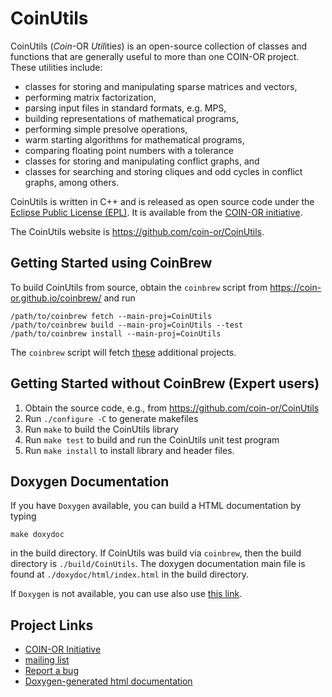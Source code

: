 # CoinUtils

CoinUtils (*Coin*-OR *Util*itie*s*) is an open-source collection of classes and functions that are generally useful to more than one COIN-OR project.
These utilities include:
 * classes for storing and manipulating sparse matrices and vectors,
 * performing matrix factorization,
 * parsing input files in standard formats, e.g. MPS,
 * building representations of mathematical programs,
 * performing simple presolve operations,
 * warm starting algorithms for mathematical programs,
 * comparing floating point numbers with a tolerance
 * classes for storing and manipulating conflict graphs, and
 * classes for searching and storing cliques and odd cycles in conflict graphs, among others.

CoinUtils is written in C++ and is released as open source code under the [Eclipse Public License (EPL)](http://www.opensource.org/licenses/eclipse-1.0).
It is available from the [COIN-OR initiative](http://www.coin-or.org/).

The CoinUtils website is https://github.com/coin-or/CoinUtils.

## Getting Started using CoinBrew

To build CoinUtils from source, obtain the `coinbrew` script from
https://coin-or.github.io/coinbrew/
and run


    /path/to/coinbrew fetch --main-proj=CoinUtils
    /path/to/coinbrew build --main-proj=CoinUtils --test
    /path/to/coinbrew install --main-proj=CoinUtils


The `coinbrew` script will fetch [these](Dependencies) additional projects.


## Getting Started without CoinBrew (Expert users)

 1. Obtain the source code, e.g., from https://github.com/coin-or/CoinUtils
 2. Run `./configure -C` to generate makefiles
 3. Run `make` to build the CoinUtils library
 4. Run `make test` to build and run the CoinUtils unit test program
 5. Run `make install` to install library and header files.



## Doxygen Documentation

If you have `Doxygen` available, you can build a HTML documentation by typing

 `make doxydoc` 

in the build directory.
If CoinUtils was build via `coinbrew`, then the build directory is `./build/CoinUtils`.
The doxygen documentation main file is found at `./doxydoc/html/index.html` in the build directory.

If `Doxygen` is not available, you can use also use [this link](http://www.coin-or.org/Doxygen/CoinUtils).


## Project Links

 * [COIN-OR Initiative](http://www.coin-or.org/)
 * [mailing list](http://list.coin-or.org/mailman/listinfo/coinutils)
 * [Report a bug](https://github.com/coin-or/CoinUtils/issues)
 * [Doxygen-generated html documentation](http://www.coin-or.org/Doxygen/CoinUtils) 
